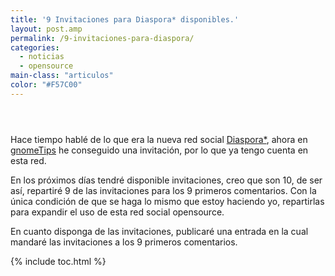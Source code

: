 ```yaml
---
title: '9 Invitaciones para Diaspora* disponibles.'
layout: post.amp
permalink: /9-invitaciones-para-diaspora/
categories:
  - noticias
  - opensource
main-class: "articulos"
color: "#F57C00"
---
```

<div class="icodias" style="padding:1em;">
</div>

Hace tiempo hablé de lo que era la nueva red social [Diaspora*][1], ahora en <a target="_blank" href="http://gnometips.com/">gnomeTips</a> he conseguido una invitación, por lo que ya tengo cuenta en esta red.

En los próximos días tendré disponible invitaciones, creo que son 10, de ser así, repartiré 9 de las invitaciones para los 9 primeros comentarios. Con la única condición de que se haga lo mismo que estoy haciendo yo, repartirlas para expandir el uso de esta red social opensource.

En cuanto disponga de las invitaciones, publicaré una entrada en la cual mandaré las invitaciones a los 9 primeros comentarios.


<!--ad-->



 [1]: https://elbauldelprogramador.com/diaspora-la-red-social-libre/

{% include toc.html %}
